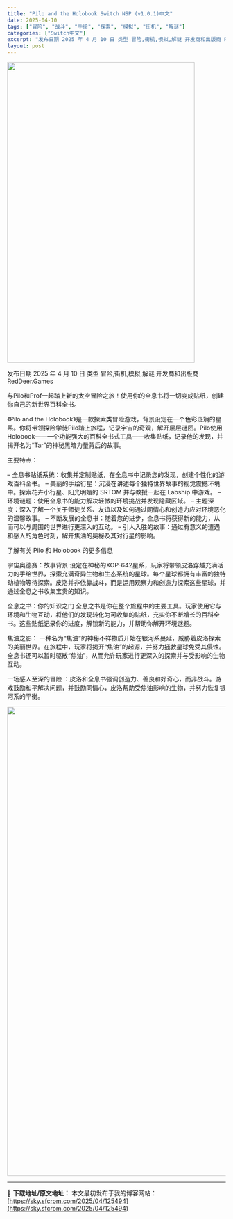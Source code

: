 ```yaml
---
title: "Pilo and the Holobook Switch NSP (v1.0.1)中文"
date: 2025-04-10
tags: ["冒险", "战斗", "手绘", "探索", "模拟", "街机", "解谜"]
categories: ["Switch中文"]
excerpt: "发布日期 2025 年 4 月 10 日 类型 冒险,街机,模拟,解谜 开发商和出版商 RedDeer.Games 与Pilo和Prof一起踏上新的太空冒险之旅！使用你的全息书将一切变成贴纸，创建你自己的新世界百科全书。 《Pilo and the Holobook》是一款探索类冒险游戏，背景设定在&hellip;"
layout: post
---
```


<img class="aligncenter size-full wp-image-125490" src="https://sky.sfcrom.com/wp-content/uploads/2025/04/2025041007100452.webp" alt="" width="432" height="692" />

发布日期 2025 年 4 月 10 日
类型 冒险,街机,模拟,解谜
开发商和出版商 RedDeer.Games

与Pilo和Prof一起踏上新的太空冒险之旅！使用你的全息书将一切变成贴纸，创建你自己的新世界百科全书。

《Pilo and the Holobook》是一款探索类冒险游戏，背景设定在一个色彩斑斓的星系。你将带领探险学徒Pilo踏上旅程，记录宇宙的奇观，解开层层谜团。Pilo使用Holobook——一个功能强大的百科全书式工具——收集贴纸，记录他的发现，并揭开名为“Tar”的神秘黑暗力量背后的故事。

主要特点：

– 全息书贴纸系统：收集并定制贴纸，在全息书中记录您的发现，创建个性化的游戏百科全书。
– 美丽的手绘行星：沉浸在讲述每个独特世界故事的视觉震撼环境中。探索花卉小行星、阳光明媚的 SRTOM 并与教授一起在 Labship 中游戏。
– 环境谜题：使用全息书的能力解决轻微的环境挑战并发现隐藏区域。
– 主题深度：深入了解一个关于师徒关系、友谊以及如何通过同情心和创造力应对环境恶化的温馨故事。
– 不断发展的全息书：随着您的进步，全息书将获得新的能力，从而可以与周围的世界进行更深入的互动。
– 引人入胜的故事：通过有意义的遭遇和感人的角色时刻，解开焦油的奥秘及其对行星的影响。

了解有关 Pilo 和 Holobook 的更多信息

宇宙奥德赛：故事背景
设定在神秘的XOP-642星系，玩家将带领皮洛穿越充满活力的手绘世界，探索充满奇异生物和生态系统的星球。每个星球都拥有丰富的独特动植物等待探索。皮洛并非依靠战斗，而是运用观察力和创造力探索这些星球，并通过全息之书收集宝贵的知识。

全息之书：你的知识之门
全息之书是你在整个旅程中的主要工具。玩家使用它与环境和生物互动，将他们的发现转化为可收集的贴纸，充实你不断增长的百科全书。这些贴纸记录你的进度，解锁新的能力，并帮助你解开环境谜题。

焦油之影：
一种名为“焦油”的神秘不祥物质开始在银河系蔓延，威胁着皮洛探索的美丽世界。在旅程中，玩家将揭开“焦油”的起源，并努力拯救星球免受其侵蚀。全息书还可以暂时驱散“焦油”，从而允许玩家进行更深入的探索并与受影响的生物互动。

一场感人至深的冒险
：皮洛和全息书强调创造力、善良和好奇心，而非战斗。游戏鼓励和平解决问题，并鼓励同情心，皮洛帮助受焦油影响的生物，并努力恢复银河系的平衡。

<img class="aligncenter size-full wp-image-125485" src="https://sky.sfcrom.com/wp-content/uploads/2025/04/2025041007100231.webp" alt="" width="1920" height="1080" />

---
📖 **下载地址/原文地址：** 本文最初发布于我的博客网站：[https://sky.sfcrom.com/2025/04/125494](https://sky.sfcrom.com/2025/04/125494)
